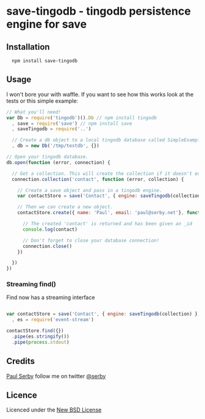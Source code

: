 # save-tingodb - tingodb persistence engine for **save**

## Installation

      npm install save-tingodb

## Usage

I won't bore your with waffle. If you want to see how this works look at the tests or this simple example:

```js
// What you'll need!
var Db = require('tingodb')().Db // npm install tingodb
  , save = require('save') // npm install save
  , saveTingodb = require('..')

  // Create a db object to a local tingodb database called SimpleExample.
  , db = new Db('/tmp/testdb', {})

// Open your tingodb database.
db.open(function (error, connection) {

  // Get a collection. This will create the collection if it doesn't exist.
  connection.collection('contact', function (error, collection) {

    // Create a save object and pass in a tingodb engine.
    var contactStore = save('Contact', { engine: saveTingodb(collection) })

    // Then we can create a new object.
    contactStore.create({ name: 'Paul', email: 'paul@serby.net'}, function (error, contact) {

      // The created 'contact' is returned and has been given an _id
      console.log(contact)

      // Don't forget to close your database connection!
      connection.close()
    })

  })
})
```

### Streaming find()

Find now has a streaming interface

```js

var contactStore = save('Contact', { engine: saveTingodb(collection) })
  , es = require('event-stream')

contactStore.find({})
  .pipe(es.stringify())
  .pipe(process.stdout)

```

## Credits
[Paul Serby](https://github.com/serby/) follow me on twitter [@serby](http://twitter.com/serby)

## Licence
Licenced under the [New BSD License](http://opensource.org/licenses/bsd-license.php)
